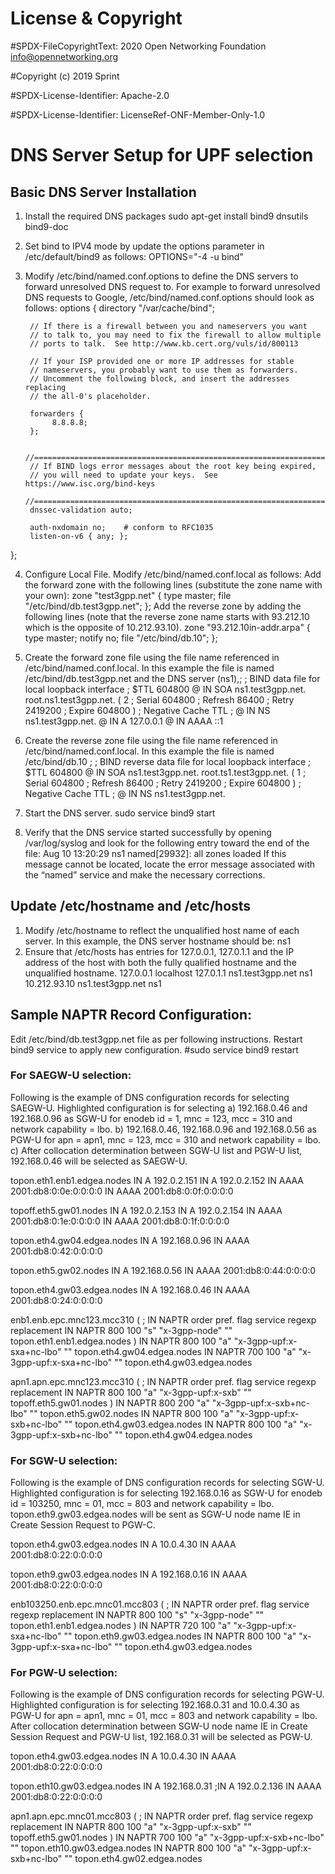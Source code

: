 # License & Copyright
#SPDX-FileCopyrightText: 2020 Open Networking Foundation <info@opennetworking.org>

#Copyright (c) 2019 Sprint

#SPDX-License-Identifier: Apache-2.0

#SPDX-License-Identifier: LicenseRef-ONF-Member-Only-1.0

# DNS Server Setup for UPF selection

## Basic DNS Server Installation
1. Install the required DNS packages
sudo apt-get install bind9 dnsutils bind9-doc
2. Set bind to IPV4 mode by update the options parameter in /etc/default/bind9 as follows:
OPTIONS="-4 -u bind"
3. Modify /etc/bind/named.conf.options to define the DNS servers to forward unresolved DNS request to.  For example to forward unresolved DNS requests to Google, /etc/bind/named.conf.options should look as follows:
options {
        directory "/var/cache/bind";

        // If there is a firewall between you and nameservers you want
        // to talk to, you may need to fix the firewall to allow multiple
        // ports to talk.  See http://www.kb.cert.org/vuls/id/800113

        // If your ISP provided one or more IP addresses for stable
        // nameservers, you probably want to use them as forwarders.
        // Uncomment the following block, and insert the addresses replacing
        // the all-0's placeholder.

        forwarders {
             8.8.8.8;
        };

        //========================================================================
        // If BIND logs error messages about the root key being expired,
        // you will need to update your keys.  See https://www.isc.org/bind-keys
        //========================================================================
        dnssec-validation auto;

        auth-nxdomain no;    # conform to RFC1035
        listen-on-v6 { any; };
};

4. Configure Local File.  Modify /etc/bind/named.conf.local as follows:
Add the forward zone with the following lines (substitute the zone name with your own):
zone "test3gpp.net" {
 type master;
 file "/etc/bind/db.test3gpp.net";
};
Add the reverse zone by adding the following lines (note that the reverse zone name starts with 93.212.10 which is the opposite of 10.212.93.10).
zone "93.212.10in-addr.arpa" {
 type master;
 notify no;
 file "/etc/bind/db.10";
};

5. Create the forward zone file using the file name referenced in /etc/bind/named.conf.local.  In this example the file is named /etc/bind/db.test3gpp.net and the DNS server (ns1),;
; BIND data file for local loopback interface
;
$TTL    604800
@       IN      SOA     ns1.test3gpp.net. root.ns1.test3gpp.net. (
                              2         ; Serial
                         604800         ; Refresh
                          86400         ; Retry
                        2419200         ; Expire
                         604800 )       ; Negative Cache TTL
;
@       IN      NS      ns1.test3gpp.net.
@       IN      A       127.0.0.1
@       IN      AAAA    ::1


6. Create the reverse zone file using the file name referenced in /etc/bind/named.conf.local.  In this example the file is named /etc/bind/db.10
;
; BIND reverse data file for local loopback interface
;
$TTL    604800
@       IN      SOA     ns1.test3gpp.net. root.ts1.test3gpp.net. (
                              1         ; Serial
                         604800         ; Refresh
                          86400         ; Retry
                        2419200         ; Expire
                         604800 )       ; Negative Cache TTL
;
@       IN      NS      ns1.test3gpp.net.

7. Start the DNS server.
sudo service bind9 start
8. Verify that the DNS service started successfully by opening /var/log/syslog and look for the following entry toward the end of the file:
Aug 10 13:20:29 ns1 named[29932]: all zones loaded
If this message cannot be located, locate the error message associated with the “named” service and make the necessary corrections.

## Update /etc/hostname and /etc/hosts
1. Modify /etc/hostname to reflect the unqualified host name of each server.  In this example, the DNS server hostname should be:
ns1
 2. Ensure that /etc/hosts has entries for 127.0.0.1, 127.0.1.1 and the IP address of the host with both the fully qualified hostname and the unqualified hostname.
127.0.0.1	localhost
127.0.1.1	ns1.test3gpp.net	ns1
10.212.93.10	ns1.test3gpp.net	ns1





## Sample NAPTR Record Configuration:
Edit /etc/bind/db.test3gpp.net file as per following instructions. Restart bind9 service to apply new configuration.
#sudo service bind9 restart

### For SAEGW-U selection:
Following is the example of DNS configuration records for selecting SAEGW-U. Highlighted configuration is for selecting 
a) 192.168.0.46 and 192.168.0.96 as SGW-U for enodeb id = 1, mnc = 123, mcc = 310 and network capability = lbo. 
b) 192.168.0.46, 192.168.0.96 and 192.168.0.56 as PGW-U for apn = apn1, mnc = 123, mcc = 310 and network capability = lbo. 
c) After collocation determination between SGW-U list and PGW-U list, 192.168.0.46 will be selected as SAEGW-U. 

topon.eth1.enb1.edgea.nodes IN A 192.0.2.151
                       IN A 192.0.2.152
                       IN AAAA 2001:db8:0:0e:0:0:0:0
                       IN AAAA 2001:db8:0:0f:0:0:0:0

topoff.eth5.gw01.nodes IN A 192.0.2.153
                       IN A 192.0.2.154
                       IN AAAA 2001:db8:0:1e:0:0:0:0
                       IN AAAA 2001:db8:0:1f:0:0:0:0

topon.eth4.gw04.edgea.nodes  IN A 192.168.0.96
                       IN AAAA 2001:db8:0:42:0:0:0:0

topon.eth5.gw02.nodes  IN A 192.168.0.56
                       IN AAAA 2001:db8:0:44:0:0:0:0		   

topon.eth4.gw03.edgea.nodes  IN A 192.168.0.46
                       IN AAAA 2001:db8:0:24:0:0:0:0

enb1.enb.epc.mnc123.mcc310 (
;  IN NAPTR order pref. flag service                           regexp replacement
   IN NAPTR 800   100   "s" "x-3gpp-node"                          "" topon.eth1.enb1.edgea.nodes )
   IN NAPTR 800   100   "a" "x-3gpp-upf:x-sxa+nc-lbo"              "" topon.eth4.gw04.edgea.nodes
   IN NAPTR 700   100   "a" "x-3gpp-upf:x-sxa+nc-lbo"              "" topon.eth4.gw03.edgea.nodes
					   
apn1.apn.epc.mnc123.mcc310  (
;  IN NAPTR order pref. flag service                           regexp replacement
   IN NAPTR 800   100   "a" "x-3gpp-upf:x-sxb"                     "" topoff.eth5.gw01.nodes )
   IN NAPTR 800   200   "a" "x-3gpp-upf:x-sxb+nc-lbo"              "" topon.eth5.gw02.nodes
   IN NAPTR 800   100   "a" "x-3gpp-upf:x-sxb+nc-lbo"              "" topon.eth4.gw03.edgea.nodes
   IN NAPTR 800   100   "a" "x-3gpp-upf:x-sxb+nc-lbo"              "" topon.eth4.gw04.edgea.nodes

### For SGW-U selection:
Following is the example of DNS configuration records for selecting SGW-U. Highlighted configuration is for selecting 
192.168.0.16 as SGW-U for enodeb id = 103250, mnc = 01, mcc = 803 and network capability = lbo. 
topon.eth9.gw03.edgea.nodes will be sent as SGW-U node name IE in Create Session Request to PGW-C.


topon.eth4.gw03.edgea.nodes  IN A 10.0.4.30
                        IN AAAA 2001:db8:0:22:0:0:0:0

topon.eth9.gw03.edgea.nodes  IN A 192.168.0.16
                        IN AAAA 2001:db8:0:22:0:0:0:0
					   
enb103250.enb.epc.mnc01.mcc803 (
;  IN NAPTR order pref. flag service                           regexp replacement
   IN NAPTR 800   100   "s" "x-3gpp-node"                          "" topon.eth1.enb1.edgea.nodes )
   IN NAPTR 720   100   "a" "x-3gpp-upf:x-sxa+nc-lbo"              "" topon.eth9.gw03.edgea.nodes
   IN NAPTR 800   100   "a" "x-3gpp-upf:x-sxa+nc-lbo"              "" topon.eth4.gw03.edgea.nodes


### For PGW-U selection:
Following is the example of DNS configuration records for selecting PGW-U. Highlighted configuration is for selecting 
192.168.0.31 and 10.0.4.30 as PGW-U for apn = apn1, mnc = 01, mcc = 803 and network capability = lbo. 
After collocation determination between SGW-U node name IE in Create Session Request and PGW-U list, 192.168.0.31 will be selected as PGW-U. 

topon.eth4.gw03.edgea.nodes  IN A 10.0.4.30
                        IN AAAA 2001:db8:0:22:0:0:0:0

topon.eth10.gw03.edgea.nodes  IN A 192.168.0.31
                       ;IN A 192.0.2.136
                       IN AAAA 2001:db8:0:22:0:0:0:0

apn1.apn.epc.mnc01.mcc803  (
;  IN NAPTR order pref. flag service                           regexp replacement
   IN NAPTR 800   100   "a" "x-3gpp-upf:x-sxb"                     "" topoff.eth5.gw01.nodes )
   IN NAPTR 700   100   "a" "x-3gpp-upf:x-sxb+nc-lbo"              "" topon.eth10.gw03.edgea.nodes
   IN NAPTR 800   100   "a" "x-3gpp-upf:x-sxb+nc-lbo"              "" topon.eth4.gw02.edgea.nodes
